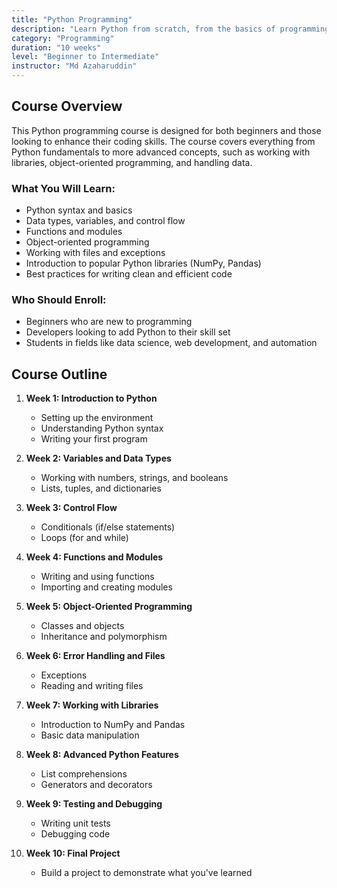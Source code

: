 ```yaml
---
title: "Python Programming"
description: "Learn Python from scratch, from the basics of programming to advanced concepts like object-oriented programming and data handling."
category: "Programming"
duration: "10 weeks"
level: "Beginner to Intermediate"
instructor: "Md Azaharuddin"
---
```


## Course Overview

This Python programming course is designed for both beginners and those looking to enhance their coding skills. The course covers everything from Python fundamentals to more advanced concepts, such as working with libraries, object-oriented programming, and handling data.

### What You Will Learn:
- Python syntax and basics
- Data types, variables, and control flow
- Functions and modules
- Object-oriented programming
- Working with files and exceptions
- Introduction to popular Python libraries (NumPy, Pandas)
- Best practices for writing clean and efficient code

### Who Should Enroll:
- Beginners who are new to programming
- Developers looking to add Python to their skill set
- Students in fields like data science, web development, and automation

## Course Outline

1. **Week 1: Introduction to Python**
    - Setting up the environment
    - Understanding Python syntax
    - Writing your first program
    
2. **Week 2: Variables and Data Types**
    - Working with numbers, strings, and booleans
    - Lists, tuples, and dictionaries

3. **Week 3: Control Flow**
    - Conditionals (if/else statements)
    - Loops (for and while)

4. **Week 4: Functions and Modules**
    - Writing and using functions
    - Importing and creating modules
    
5. **Week 5: Object-Oriented Programming**
    - Classes and objects
    - Inheritance and polymorphism

6. **Week 6: Error Handling and Files**
    - Exceptions
    - Reading and writing files

7. **Week 7: Working with Libraries**
    - Introduction to NumPy and Pandas
    - Basic data manipulation
    
8. **Week 8: Advanced Python Features**
    - List comprehensions
    - Generators and decorators
    
9. **Week 9: Testing and Debugging**
    - Writing unit tests
    - Debugging code

10. **Week 10: Final Project**
    - Build a project to demonstrate what you've learned

